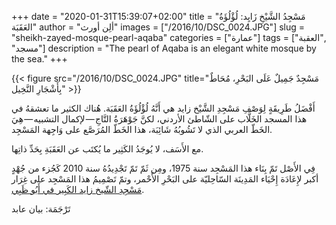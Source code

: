 +++
date = "2020-01-31T15:39:07+02:00"
title = "مَسْجِدُ الشَّيْخِ زَايِد: لُؤْلُؤَةُ العَقَبَة"
author = "ألِن أورث"
images = ["/2016/10/DSC_0024.JPG"]
slug = "sheikh-zayed-mosque-pearl-aqaba"
categories = ["عمارة"]
tags = ["العقبة‎", "مسجد"]
description = "The pearl of Aqaba is an elegant white mosque by the sea."
+++

{{< figure src="/2016/10/DSC_0024.JPG" title="مَسْجِدٌ جَمِيلٌ عَلَى البَحْرِ، مُحَاطٌ بِأَشْجَارِ النَّخِيل" >}}

أَفْضَلُ طَرِيقَةٍ لِوَصْفِ مَسْجِدِ الشَّيْخ زايد هي أَنَّهُ لُؤْلُؤَةُ العَقَبَة. هُناك الكثير ما تعشقهُ في هذا المسجد الخَلَّاب على الشّاطئ الأردني، لكنَّ جَوْهَرَةُ التَّاجِ — لإكمال التشبيه — هِيَ الخَطّ العربي الذي لا تَشُوبُهُ شَائِبَة، هذا الخَطّ المُرَصَّع على وَاجِهة المَسْجِد.

<!--more-->
 مع الأَسَف، لا يُوجَدُ الكَثِير ما يُكتَب عن العَقَبَةِ بِحَدِّ ذاتِها.

فِي الأَصْل تَمّ بِنَاء هذا المَسْجِد سنة 1975، ومِن ثَمّ تَمّ تَجْدِيدُهُ  سنة 2010 كَجُزء من جُهْدٍ أكبر لإِعَادَة إِحْيَاء المَدِينَة السّاحِليّة على البَحْرِ الأَحْمر، وتمّ تَصْمِيمُ هذا المَسْجِد على غِرَار [مَسْجِدِ الشّيخ زايد الكَبِير في أَبُو ظَبِي](https://www.szgmc.gov.ae/ar/).

تَرْجَمَة: بيان عابد
